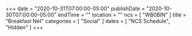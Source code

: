 +++
date = "2020-10-31T07:00:00-05:00"
publishDate = "2020-10-30T07:00:00-05:00"
endTime = ""
location = ""
ncs = [ "WB0BIN" ]
title = "Breakfast Net"
categories = [ "Social" ]
dates = [ "NCS Schedule", "Hidden" ]
+++
